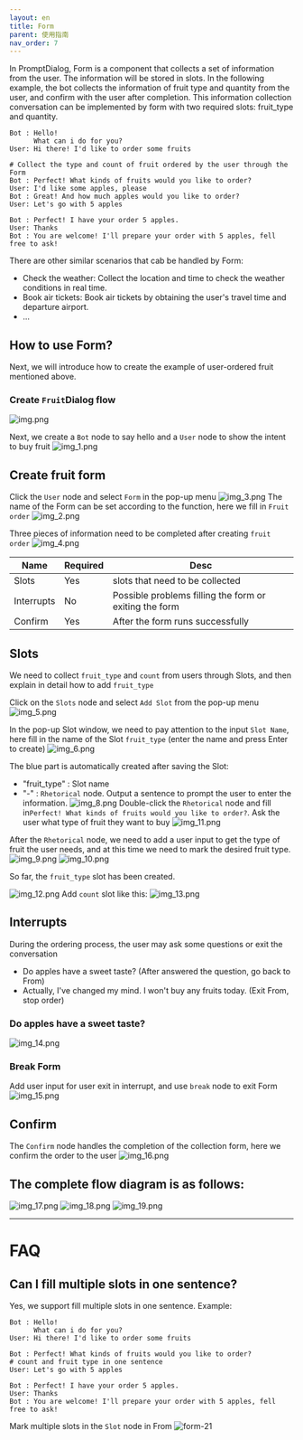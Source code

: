 ```yaml
---
layout: en
title: Form
parent: 使用指南
nav_order: 7
---
```

In PromptDialog, Form is a component that collects a set of information from the user. The information will be stored in slots. In the following example, the bot collects the information of fruit type and quantity from the user, and confirm with the user after completion. This information collection conversation can be implemented by form with two required slots: fruit_type and quantity. 

```text
Bot : Hello!
      What can i do for you?
User: Hi there! I'd like to order some fruits

# Collect the type and count of fruit ordered by the user through the Form
Bot : Perfect! What kinds of fruits would you like to order?
User: I'd like some apples, please
Bot : Great! And how much apples would you like to order?
User: Let's go with 5 apples

Bot : Perfect! I have your order 5 apples.
User: Thanks
Bot : You are welcome! I'll prepare your order with 5 apples, fell free to ask!
```
There are other similar scenarios that cab be handled by Form:
- Check the weather: Collect the location and time to check the weather conditions in real time.
- Book air tickets: Book air tickets by obtaining the user's travel time and departure airport.
- ...


## How to use Form?
Next, we will introduce how to create the example of user-ordered fruit mentioned above.

### Create `Fruit`Dialog flow
![img.png](/assets/images/form_fruit_create_flow.jpg)

Next, we create a `Bot` node to say hello and a `User` node to show the intent to buy fruit
![img_1.png](/assets/images/form_fruit_create_hello.jpg)

## Create fruit form
Click the `User` node and select `Form` in the pop-up menu
![img_3.png](/assets/images/form_fruit_create_form.jpg)
The name of the Form can be set according to the function, here we fill in `Fruit order`
![img_2.png](/assets/images/form_fruit_create_form_info.jpg)

Three pieces of information need to be completed after creating `fruit order`
![img_4.png](/assets/images/form_fruit_create_form_success.jpg)

|  Name        | Required | Desc                                                   |
|--------------|----------|--------------------------------------------------------|
| Slots        |    Yes   | slots that need to be collected                        |
| Interrupts   |    No    | Possible problems filling the form or exiting the form |
| Confirm      |    Yes   | After the form runs successfully                       |
  
## Slots
We need to collect `fruit_type` and `count` from users through Slots, and then explain in detail how to add `fruit_type`

Click on the `Slots` node and select `Add Slot` from the pop-up menu
![img_5.png](/assets/images/form_fruit_create_slot.jpg)

In the pop-up Slot window, we need to pay attention to the input `Slot Name`, here fill in the name of the Slot `fruit_type` (enter the name and press Enter to create)
![img_6.png](/assets/images/form_fruit_create_slot_info.jpg)

The blue part is automatically created after saving the Slot:

- "fruit_type" : Slot name
- "-"          : `Rhetorical` node. Output a sentence to prompt the user to enter the information.
![img_8.png](/assets/images/form_fruit_create_slot_success.jpg)
Double-click the `Rhetorical` node and fill in`Perfect! What kinds of fruits would you like to order?`. Ask the user what type of fruit they want to buy
![img_11.png](/assets/images/form_fruit_create_rhe_info.jpg)

After the `Rhetorical` node, we need to add a user input to get the type of fruit the user needs, and at this time we need to mark the desired fruit type.
![img_9.png](/assets/images/form_fruit_rhe_after_fruitType.jpg)
![img_10.png](/assets/images/form_fruit_rhe_after_fruitType_info.jpg)

So far, the `fruit_type` slot has been created.

![img_12.png](/assets/images/form_fruit_rhe_after_fruitType_success.jpg)
Add `count` slot like this:
![img_13.png](/assets/images/form_fruit_rhe_after_count.jpg)

## Interrupts
During the ordering process, the user may ask some questions or exit the conversation
- Do apples have a sweet taste? (After answered the question, go back to From)
- Actually, I've changed my mind. I won't buy any fruits today. (Exit From, stop order)
    
### Do apples have a sweet taste?
![img_14.png](/assets/images/form_fruit_interrupt_1.jpg)

### Break Form
Add user input for user exit in interrupt, and use `break` node to exit Form
![img_15.png](/assets/images/form_fruit_interrupt_2.jpg)

## Confirm
The `Confirm` node handles the completion of the collection form, here we confirm the order to the user
![img_16.png](/assets/images/form_fruit_confirm.jpg)

## The complete flow diagram is as follows:
![img_17.png](/assets/images/form_fruit_overview_1.jpg)
![img_18.png](/assets/images/form_fruit_overview_2.jpg)
![img_19.png](/assets/images/form_fruit_overview_3.jpg)

---

# FAQ

## Can I fill multiple slots in one sentence?
Yes, we support fill multiple slots in one sentence.
Example: 
```text
Bot : Hello!
      What can i do for you?
User: Hi there! I'd like to order some fruits

Bot : Perfect! What kinds of fruits would you like to order?
# count and fruit type in one sentence
User: Let's go with 5 apples

Bot : Perfect! I have your order 5 apples.
User: Thanks
Bot : You are welcome! I'll prepare your order with 5 apples, fell free to ask!
```

Mark multiple slots in the `Slot` node in From
![form-21](/assets/images/form_fruit_required_slots.jpg)
